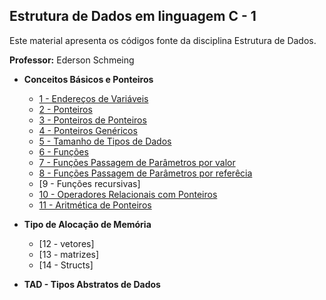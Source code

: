 ## Estrutura de Dados em linguagem C - 1

Este material apresenta os códigos fonte da disciplina Estrutura de Dados. 

**Professor:** Ederson Schmeing

- **Conceitos Básicos e Ponteiros**
  - [1 - Endereços de Variáveis](https://github.com/edersonschmeing/estrutura-de-dados-em-c-1/tree/main/enderecos-variaveis)
  - [2 - Ponteiros](https://github.com/edersonschmeing/estrutura-de-dados-em-c-1/tree/main/ponteiros)
  - [3 - Ponteiros de Ponteiros](https://github.com/edersonschmeing/estrutura-de-dados-em-c-1/tree/main/ponteiros-de-ponteiros)
  - [4 - Ponteiros Genéricos](https://github.com/edersonschmeing/estrutura-de-dados-em-c-1/tree/main/ponteiros-genericos)
  - [5 - Tamanho de Tipos de Dados](https://github.com/edersonschmeing/estrutura-de-dados-em-c-1/tree/main/tamanho-de-tipos-de-dados)
  - [6 - Funções](https://github.com/edersonschmeing/estrutura-de-dados-em-c-1/tree/main/funcoes)
  - [7 - Funções Passagem de Parâmetros por valor](https://github.com/edersonschmeing/estrutura-de-dados-em-c-1/tree/main/funcoes-valor)
  - [8 - Funções Passagem de Parâmetros por referêcia](https://github.com/edersonschmeing/estrutura-de-dados-em-c-1/tree/main/funcoes-referencia)
  - [9 - Funções recursivas]
  - [10 - Operadores Relacionais com Ponteiros](https://github.com/edersonschmeing/estrutura-de-dados-em-c-1/tree/main/operadores-relacionais)
  - [11 - Aritmética de Ponteiros](https://github.com/edersonschmeing/estrutura-de-dados-em-c-1/tree/main/aritmetica-de-ponteiros)
  
  <!-- - [12 - Ponteiros e Vetores](https://github.com/edersonschmeing/estrutura-de-dados-em-c-1/tree/main/ponteiros-e-vetores)
  - [13 - Ponteiros e Matrizes](https://github.com/edersonschmeing/estrutura-de-dados-em-c-1/tree/main/ponteiros-e-matrizes)
  -->
- **Tipo de Alocação de Memória**
   
  - [12 - vetores]
  - [13 - matrizes]
  - [14 - Structs]


- **TAD - Tipos Abstratos de Dados** 
